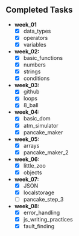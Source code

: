 ## Completed Tasks
- **week_01**
    - [x] data_types
    - [x] operators
    - [x] variables
- **week_02:**
    - [x] basic_functions
    - [x] numbers
    - [x] strings
    - [x] conditions
- **week_03:**
    - [x] github
    - [x] loops
    - [x] 8_ball
- **week_04:**
    - [x]  basic_dom
    - [x]  atm_simulator
    - [x]  pancake_maker
- **week_05:**
    - [x]  arrays
    - [x]  pancake_maker_2
- **week_06:**
    - [x]  little_zoo
    - [x]  objects
- **week_07:**
    - [x]  JSON
    - [x]  localstorage
    - [ ]  pancake_step_3
- **week_08:**
    - [x]  error_handling
    - [x]  js_writing_practices
    - [x]  fault_finding